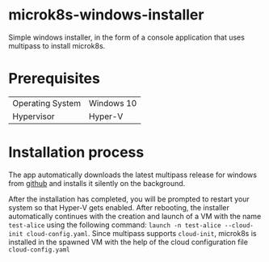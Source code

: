 # microk8s-windows-installer

Simple windows installer, in the form of a console application that uses multipass to install microk8s.

# Prerequisites
|||
|------------------|------------|
| Operating System | Windows 10 |
| Hypervisor       | Hyper-V    |

# Installation process

The app automatically downloads the latest multipass release for windows from [github][] and installs it silently on the background.

After the installation has completed, you will be prompted to restart your system so that Hyper-V gets enabled.
After rebooting, the installer automatically continues with the creation and launch of a VM with the name `test-alice` using the following command: `launch -n test-alice --cloud-init cloud-config.yaml`. Since multipass supports `cloud-init`, microk8s is installed in the spawned VM with the help of the cloud configuration file `cloud-config.yaml`

[github]: [https://github.com/CanonicalLtd/multipass/releases]
